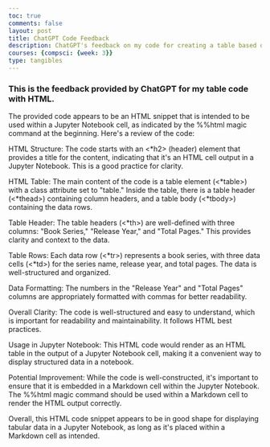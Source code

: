 ```yaml
---
toc: true
comments: false
layout: post
title: ChatGPT Code Feedback
description: ChatGPT's feedback on my code for creating a table based on data related to my interests
courses: {compsci: {week: 3}}
type: tangibles
---
```


### This is the feedback provided by ChatGPT for my table code with HTML.

The provided code appears to be an HTML snippet that is intended to be used within a Jupyter Notebook cell, as indicated by the %%html magic command at the beginning. Here's a review of the code:

HTML Structure: The code starts with an <*h2> (header) element that provides a title for the content, indicating that it's an HTML cell output in a Jupyter Notebook. This is a good practice for clarity.

HTML Table: The main content of the code is a table element (<*table>) with a class attribute set to "table." Inside the table, there is a table header (<*thead>) containing column headers, and a table body (<*tbody>) containing the data rows.

Table Header: The table headers (<*th>) are well-defined with three columns: "Book Series," "Release Year," and "Total Pages." This provides clarity and context to the data.

Table Rows: Each data row (<*tr>) represents a book series, with three data cells (<*td>) for the series name, release year, and total pages. The data is well-structured and organized.

Data Formatting: The numbers in the "Release Year" and "Total Pages" columns are appropriately formatted with commas for better readability.

Overall Clarity: The code is well-structured and easy to understand, which is important for readability and maintainability. It follows HTML best practices.

Usage in Jupyter Notebook: This HTML code would render as an HTML table in the output of a Jupyter Notebook cell, making it a convenient way to display structured data in a notebook.

Potential Improvement: While the code is well-constructed, it's important to ensure that it is embedded in a Markdown cell within the Jupyter Notebook. The %%html magic command should be used within a Markdown cell to render the HTML output correctly.

Overall, this HTML code snippet appears to be in good shape for displaying tabular data in a Jupyter Notebook, as long as it's placed within a Markdown cell as intended.